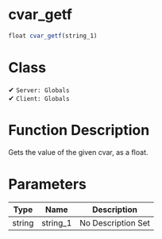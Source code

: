 # cvar_getf
```js
float cvar_getf(string_1)
```
# Class
✔ `Server: Globals`  
✔ `Client: Globals`  

# Function Description
Gets the value of the given cvar, as a float.
# Parameters
Type|Name|Description
--|--|--
string|string_1|No Description Set
